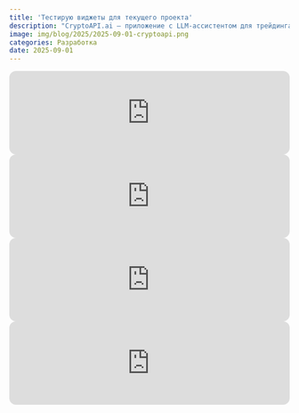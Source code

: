 ```yaml
---
title: 'Тестирую виджеты для текущего проекта'
description: "CryptoAPI.ai — приложение с LLM-ассистентом для трейдинга на крипторынках. "
image: img/blog/2025/2025-09-01-cryptoapi.png
categories: Разработка
date: 2025-09-01
---
```


<!-- Сигналы -->
<iframe src="https://cryptoapi.ai/ru/widgets/signals?theme=dark&PageSpeed=Off&rows=8&widget_bypass=PROD_STUB" title="Crypto signals widget" loading="lazy"
  referrerpolicy="no-referrer-when-downgrade"
  sandbox="allow-scripts allow-popups allow-top-navigation-by-user-activation allow-same-origin"
  style="border:0;border-radius:12px;overflow:hidden;width:100%" width="100%"></iframe>
<script>
(function() {
  if (window.cryptoApiWidgetListener) {
    return;
  }
  window.cryptoApiWidgetListener = true;
  window.addEventListener('message', function(e) {
    if (e.origin !== "https://cryptoapi.ai") {
      return;
    }
    if (e.data && e.data.type === 'cryptoapi:height' && e.source) {
      var iframes = document.querySelectorAll('iframe[src*="https://cryptoapi.ai"]');
      for (var i = 0; i < iframes.length; i++) {
        if (iframes[i].contentWindow === e.source) {
          iframes[i].style.height = (e.data.height || 120) + 'px';
          break;
        }
      }
    }
  });
})();
</script>

<!-- Страх и жадность -->
<iframe src="https://cryptoapi.ai/ru/widgets/fgi?theme=light&PageSpeed=Off&widget_bypass=PROD_STUB" title="Crypto fgi widget" loading="lazy"
  referrerpolicy="no-referrer-when-downgrade"
  sandbox="allow-scripts allow-popups allow-top-navigation-by-user-activation allow-same-origin"
  style="border:0;border-radius:12px;overflow:hidden;width:100%" width="100%"></iframe>
<script>
(function() {
  if (window.cryptoApiWidgetListener) {
    return;
  }
  window.cryptoApiWidgetListener = true;
  window.addEventListener('message', function(e) {
    if (e.origin !== "https://cryptoapi.ai") {
      return;
    }
    if (e.data && e.data.type === 'cryptoapi:height' && e.source) {
      var iframes = document.querySelectorAll('iframe[src*="https://cryptoapi.ai"]');
      for (var i = 0; i < iframes.length; i++) {
        if (iframes[i].contentWindow === e.source) {
          iframes[i].style.height = (e.data.height || 120) + 'px';
          break;
        }
      }
    }
  });
})();
</script>

<!-- Биткоин -->
<iframe src="https://cryptoapi.ai/ru/widgets/btc?theme=dark&PageSpeed=Off&widget_bypass=PROD_STUB" title="Crypto btc widget" loading="lazy"
  referrerpolicy="no-referrer-when-downgrade"
  sandbox="allow-scripts allow-popups allow-top-navigation-by-user-activation allow-same-origin"
  style="border:0;border-radius:12px;overflow:hidden;width:100%" width="100%"></iframe>
<script>
(function() {
  if (window.cryptoApiWidgetListener) {
    return;
  }
  window.cryptoApiWidgetListener = true;
  window.addEventListener('message', function(e) {
    if (e.origin !== "https://cryptoapi.ai") {
      return;
    }
    if (e.data && e.data.type === 'cryptoapi:height' && e.source) {
      var iframes = document.querySelectorAll('iframe[src*="https://cryptoapi.ai"]');
      for (var i = 0; i < iframes.length; i++) {
        if (iframes[i].contentWindow === e.source) {
          iframes[i].style.height = (e.data.height || 120) + 'px';
          break;
        }
      }
    }
  });
})();
</script>

<!-- TRANDEX -->
<iframe src="https://cryptoapi.ai/ru/widgets/trandx?theme=dark&PageSpeed=Off&aff=2266320&widget_bypass=PROD_STUB" title="Crypto trandx widget" loading="lazy"
  referrerpolicy="no-referrer-when-downgrade"
  sandbox="allow-scripts allow-popups allow-top-navigation-by-user-activation allow-same-origin"
  style="border:0;border-radius:12px;overflow:hidden;width:100%" width="100%"></iframe>
<script>
(function() {
  if (window.cryptoApiWidgetListener) {
    return;
  }
  window.cryptoApiWidgetListener = true;
  window.addEventListener('message', function(e) {
    if (e.origin !== "https://cryptoapi.ai") {
      return;
    }
    if (e.data && e.data.type === 'cryptoapi:height' && e.source) {
      var iframes = document.querySelectorAll('iframe[src*="https://cryptoapi.ai"]');
      for (var i = 0; i < iframes.length; i++) {
        if (iframes[i].contentWindow === e.source) {
          iframes[i].style.height = (e.data.height || 120) + 'px';
          break;
        }
      }
    }
  });
})();
</script>

